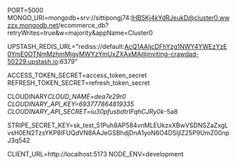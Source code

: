 PORT=5000
MONGO_URI=mongodb+srv://sittipongj74:IHB5Kj4kYdRJeukD@cluster0.wwzzx.mongodb.net/ecommerce_db?retryWrites=true&w=majority&appName=Cluster0

UPSTASH_REDIS_URL="rediss://default:AcQ1AAIjcDFhYzg1NWY4YWEzYzE0YmE0OTNmMzhmMjgyMWYzYmUxZXAxMA@inviting-crawdad-50229.upstash.io:6379"

ACCESS_TOKEN_SECRET=access_token_secret
REFRESH_TOKEN_SECRET=refresh_token_secret

CLOUDINARY*CLOUD_NAME=dea7e29r0
CLOUDINARY_API_KEY=693777864819335
CLOUDINARY_API_SECRET=iu30pfusbdtrIFqhCJRy0k*-5a8

STRIPE_SECRET_KEY=sk_test_51Puh8AP584vnMLEUkzxXBwVSDNSZaZxgLvsH0EN2TzsYKP8IFUQdVN8AAJeGSBhdjDnA1yoN6O4DSIjlZ25P9UmZ00npJ3q542

CLIENT_URL=http://localhost:5173
NODE_ENV=development
